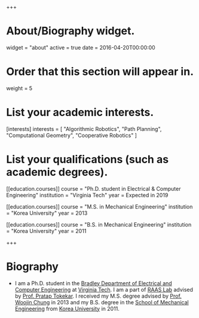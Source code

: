 +++
# About/Biography widget.
widget = "about"
active = true
date = 2016-04-20T00:00:00

# Order that this section will appear in.
weight = 5

# List your academic interests.
[interests]
  interests = [
    "Algorithmic Robotics",
    "Path Planning",
    "Computational Geometry",
    "Cooperative Robotics"
  ]

# List your qualifications (such as academic degrees).
[[education.courses]]
  course = "Ph.D. student in Electrical & Computer Engineering"
  institution = "Virginia Tech"
  year = Expected in 2019

[[education.courses]]
  course = "M.S. in Mechanical Engineering"
  institution = "Korea University"
  year = 2013

[[education.courses]]
  course = "B.S. in Mechanical Engineering"
  institution = "Korea University"
  year = 2011
 
+++

# Biography

- I am a Ph.D. student in the [Bradley Department of Electrical and Computer Engineering](https://ece.vt.edu/) at [Virginia Tech](https://vt.edu/). I am a part of [RAAS Lab](https://www.raas.ece.vt.edu/) advised by [Prof. Pratap Tokekar](http://tokekar.github.io/). I received my M.S. degree advised by [Prof. Woojin Chung](https://scholar.google.com/citations?user=Hk9z_7AAAAAJ&hl=en&oi=ao) in 2013 and my B.S. degree in the [School of Mechanical Engineering](https://eng.korea.ac.kr/me_en/index.do#none) from [Korea University](https://www.korea.edu/) in 2011.
